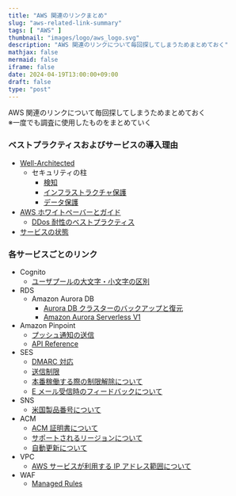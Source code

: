 ```yaml
---
title: "AWS 関連のリンクまとめ"
slug: "aws-related-link-summary"
tags: [ "AWS" ]
thumbnail: "images/logo/aws_logo.svg"
description: "AWS 関連のリンクについて毎回探してしまうためまとめておく"
mathjax: false
mermaid: false
iframe: false
date: 2024-04-19T13:00:00+09:00
draft: false
type: "post"
---
```


AWS 関連のリンクについて毎回探してしまうためまとめておく  
※一度でも調査に使用したものをまとめていく

### ベストプラクティスおよびサービスの導入理由

* [Well-Architected](https://aws.amazon.com/jp/architecture/well-architected/?wa-lens-whitepapers.sort-by=item.additionalFields.sortDate&wa-lens-whitepapers.sort-order=desc&wa-guidance-whitepapers.sort-by=item.additionalFields.sortDate&wa-guidance-whitepapers.sort-order=desc)
  * セキュリティの柱
    * [検知](https://docs.aws.amazon.com/ja_jp/wellarchitected/latest/security-pillar/detection.html)
    * [インフラストラクチャ保護](https://docs.aws.amazon.com/ja_jp/wellarchitected/latest/security-pillar/infrastructure-protection.html)
    * [データ保護](https://docs.aws.amazon.com/ja_jp/wellarchitected/latest/security-pillar/data-protection.html)
* [AWS ホワイトペーバーとガイド](https://aws.amazon.com/jp/whitepapers/?whitepapers-main.sort-by=item.additionalFields.sortDate&whitepapers-main.sort-order=desc&awsf.whitepapers-content-type=*all&awsf.whitepapers-global-methodology=*all&awsf.whitepapers-tech-category=tech-category%23security-identity-compliance&awsf.whitepapers-industries=*all&awsf.whitepapers-business-category=*all)
  * [DDos 耐性のベストプラクティス](https://docs.aws.amazon.com/ja_jp/whitepapers/latest/aws-best-practices-ddos-resiliency/welcome.html)
* [サービスの状態](https://health.aws.amazon.com/health/status)

### 各サービスごとのリンク

* Cognito
  * [ユーザプールの大文字・小文字の区別](https://docs.aws.amazon.com/ja_jp/cognito/latest/developerguide/user-pool-case-sensitivity.html)
* RDS
  * Amazon Aurora DB
    * [Aurora DB クラスターのバックアップと復元](https://docs.aws.amazon.com/ja_jp/AmazonRDS/latest/AuroraUserGuide/Aurora.Managing.Backups.html)
    * [Amazon Aurora Serverless V1](https://docs.aws.amazon.com/ja_jp/AmazonRDS/latest/AuroraUserGuide/aurora-serverless.html)
* Amazon Pinpoint
  * [プッシュ通知の送信](https://docs.aws.amazon.com/ja_jp/pinpoint/latest/developerguide/send-messages-push.html)
  * [API Reference](https://docs.aws.amazon.com/ja_jp/pinpoint/latest/apireference/welcome.html)
* SES
  * [DMARC 対応](https://docs.aws.amazon.com/ja_jp/ses/latest/dg/send-email-authentication-dmarc.html#send-email-authentication-dmarc-dns)
  * [送信制限](https://docs.aws.amazon.com/ja_jp/ses/latest/dg/manage-sending-quotas-errors.html)
  * [本番稼働する際の制限解除について](https://docs.aws.amazon.com/ja_jp/ses/latest/dg/request-production-access.html)
  * [E メール受信時のフィードバックについて](https://docs.aws.amazon.com/ja_jp/ses/latest/dg/monitor-sending-activity-using-notifications-email.html)
* SNS
  * [米国製品番号について](https://docs.aws.amazon.com/ja_jp/sns/latest/dg/channels-sms-originating-identities-origination-numbers.html)
* ACM
  * [ACM 証明書について](https://docs.aws.amazon.com/ja_jp/acm/latest/userguide/acm-certificate.html)
  * [サポートされるリージョンについて](https://docs.aws.amazon.com/ja_jp/acm/latest/userguide/acm-regions.html)
  * [自動更新について](https://docs.aws.amazon.com/ja_jp/acm/latest/userguide/managed-renewal.html)
* VPC
  * [AWS サービスが利用する IP アドレス範囲について](https://docs.aws.amazon.com/ja_jp/vpc/latest/userguide/aws-ip-ranges.html)
* WAF
  * [Managed Rules](https://docs.aws.amazon.com/en_us/waf/latest/developerguide/aws-managed-rule-groups-list.html)

